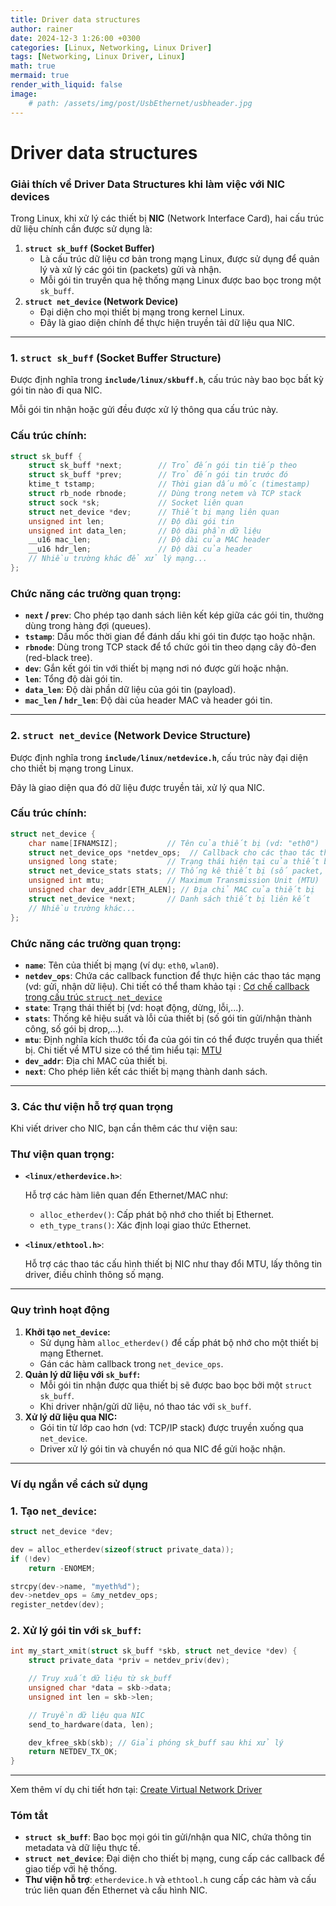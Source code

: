 ```yaml
---
title: Driver data structures 
author: rainer
date: 2024-12-3 1:26:00 +0300
categories: [Linux, Networking, Linux Driver]
tags: [Networking, Linux Driver, Linux]
math: true
mermaid: true
render_with_liquid: false
image: 
    # path: /assets/img/post/UsbEthernet/usbheader.jpg
---
```




#  Driver data structures 

### Giải thích về **Driver Data Structures** khi làm việc với NIC devices

Trong Linux, khi xử lý các thiết bị **NIC** (Network Interface Card), hai cấu trúc dữ liệu chính cần được sử dụng là:

1. **`struct sk_buff` (Socket Buffer)**
    - Là cấu trúc dữ liệu cơ bản trong mạng Linux, được sử dụng để quản lý và xử lý các gói tin (packets) gửi và nhận.
    - Mỗi gói tin truyền qua hệ thống mạng Linux được bao bọc trong một `sk_buff`.
2. **`struct net_device` (Network Device)**
    - Đại diện cho mọi thiết bị mạng trong kernel Linux.
    - Đây là giao diện chính để thực hiện truyền tải dữ liệu qua NIC.

---

### 1. **`struct sk_buff` (Socket Buffer Structure)**

Được định nghĩa trong **`include/linux/skbuff.h`**, cấu trúc này bao bọc bất kỳ gói tin nào đi qua NIC.

Mỗi gói tin nhận hoặc gửi đều được xử lý thông qua cấu trúc này.

### **Cấu trúc chính:**

```c
struct sk_buff {
    struct sk_buff *next;        // Trỏ đến gói tin tiếp theo
    struct sk_buff *prev;        // Trỏ đến gói tin trước đó
    ktime_t tstamp;              // Thời gian dấu mốc (timestamp)
    struct rb_node rbnode;       // Dùng trong netem và TCP stack
    struct sock *sk;             // Socket liên quan
    struct net_device *dev;      // Thiết bị mạng liên quan
    unsigned int len;            // Độ dài gói tin
    unsigned int data_len;       // Độ dài phần dữ liệu
    __u16 mac_len;               // Độ dài của MAC header
    __u16 hdr_len;               // Độ dài của header
    // Nhiều trường khác để xử lý mạng...
};

```

### **Chức năng các trường quan trọng:**

- **`next` / `prev`**: Cho phép tạo danh sách liên kết kép giữa các gói tin, thường dùng trong hàng đợi (queues).
- **`tstamp`**: Dấu mốc thời gian để đánh dấu khi gói tin được tạo hoặc nhận.
- **`rbnode`**: Dùng trong TCP stack để tổ chức gói tin theo dạng cây đỏ-đen (red-black tree).
- **`dev`**: Gắn kết gói tin với thiết bị mạng nơi nó được gửi hoặc nhận.
- **`len`**: Tổng độ dài gói tin.
- **`data_len`**: Độ dài phần dữ liệu của gói tin (payload).
- **`mac_len` / `hdr_len`**: Độ dài của header MAC và header gói tin.

---

### 2. **`struct net_device` (Network Device Structure)**

Được định nghĩa trong **`include/linux/netdevice.h`**, cấu trúc này đại diện cho thiết bị mạng trong Linux.

Đây là giao diện qua đó dữ liệu được truyền tải, xử lý qua NIC.

### **Cấu trúc chính:**

```c
struct net_device {
    char name[IFNAMSIZ];           // Tên của thiết bị (vd: "eth0")
    struct net_device_ops *netdev_ops;  // Callback cho các thao tác thiết bị
    unsigned long state;           // Trạng thái hiện tại của thiết bị
    struct net_device_stats stats; // Thống kê thiết bị (số packet, lỗi,...)
    unsigned int mtu;              // Maximum Transmission Unit (MTU)
    unsigned char dev_addr[ETH_ALEN]; // Địa chỉ MAC của thiết bị
    struct net_device *next;       // Danh sách thiết bị liên kết
    // Nhiều trường khác...
};

```

### **Chức năng các trường quan trọng:**

- **`name`**: Tên của thiết bị mạng (ví dụ: `eth0`, `wlan0`).
- **`netdev_ops`**: Chứa các callback function để thực hiện các thao tác mạng (vd: gửi, nhận dữ liệu). Chi tiết có thể tham khảo tại : [Cơ chế callback trong cấu trúc `struct net_device`](https://rainer24898.github.io/posts/Mechanism_callback_in_net_device/)
- **`state`**: Trạng thái thiết bị (vd: hoạt động, dừng, lỗi,...).
- **`stats`**: Thống kê hiệu suất và lỗi của thiết bị (số gói tin gửi/nhận thành công, số gói bị drop,...).
- **`mtu`**: Định nghĩa kích thước tối đa của gói tin có thể được truyền qua thiết bị. Chi tiết về MTU size có thể tìm hiểu tại: [MTU](https://thietbimanggiare.com/mtu-maximum-transmission-unit/#:~:text=MTU%20%C4%91%C6%B0%E1%BB%A3c%20x%C3%A1c%20%C4%91%E1%BB%8Bnh%20d%C6%B0%E1%BB%9Bi,c%E1%BB%91%20%C4%91%E1%BB%8Bnh%20l%C3%A0%201500%20byte.)
- **`dev_addr`**: Địa chỉ MAC của thiết bị.
- **`next`**: Cho phép liên kết các thiết bị mạng thành danh sách.

---

### 3. **Các thư viện hỗ trợ quan trọng**

Khi viết driver cho NIC, bạn cần thêm các thư viện sau:

### **Thư viện quan trọng:**

- **`<linux/etherdevice.h>`**:
    
    Hỗ trợ các hàm liên quan đến Ethernet/MAC như:
    
    - `alloc_etherdev()`: Cấp phát bộ nhớ cho thiết bị Ethernet.
    - `eth_type_trans()`: Xác định loại giao thức Ethernet.
- **`<linux/ethtool.h>`**:
    
    Hỗ trợ các thao tác cấu hình thiết bị NIC như thay đổi MTU, lấy thông tin driver, điều chỉnh thông số mạng.
    

---

### Quy trình hoạt động

1. **Khởi tạo `net_device`:**
    - Sử dụng hàm `alloc_etherdev()` để cấp phát bộ nhớ cho một thiết bị mạng Ethernet.
    - Gán các hàm callback trong `net_device_ops`.
2. **Quản lý dữ liệu với `sk_buff`:**
    - Mỗi gói tin nhận được qua thiết bị sẽ được bao bọc bởi một `struct sk_buff`.
    - Khi driver nhận/gửi dữ liệu, nó thao tác với `sk_buff`.
3. **Xử lý dữ liệu qua NIC:**
    - Gói tin từ lớp cao hơn (vd: TCP/IP stack) được truyền xuống qua `net_device`.
    - Driver xử lý gói tin và chuyển nó qua NIC để gửi hoặc nhận.

---

### Ví dụ ngắn về cách sử dụng

### **1. Tạo `net_device`:**

```c
struct net_device *dev;

dev = alloc_etherdev(sizeof(struct private_data));
if (!dev)
    return -ENOMEM;

strcpy(dev->name, "myeth%d");
dev->netdev_ops = &my_netdev_ops;
register_netdev(dev);

```

### **2. Xử lý gói tin với `sk_buff`:**

```c
int my_start_xmit(struct sk_buff *skb, struct net_device *dev) {
    struct private_data *priv = netdev_priv(dev);

    // Truy xuất dữ liệu từ sk_buff
    unsigned char *data = skb->data;
    unsigned int len = skb->len;

    // Truyền dữ liệu qua NIC
    send_to_hardware(data, len);

    dev_kfree_skb(skb); // Giải phóng sk_buff sau khi xử lý
    return NETDEV_TX_OK;
}

```

---

Xem thêm ví dụ chi tiết hơn tại: [Create Virtual Network Driver](https://rainer24898.github.io/posts/Network_driver/)

### Tóm tắt

- **`struct sk_buff`**: Bao bọc mọi gói tin gửi/nhận qua NIC, chứa thông tin metadata và dữ liệu thực tế.
- **`struct net_device`**: Đại diện cho thiết bị mạng, cung cấp các callback để giao tiếp với hệ thống.
- **Thư viện hỗ trợ**: `etherdevice.h` và `ethtool.h` cung cấp các hàm và cấu trúc liên quan đến Ethernet và cấu hình NIC.